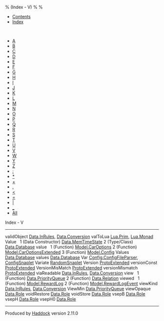 % (Index - V)
% 
% 

-   [Contents](index.html)
-   [Index](doc-index.html)

 

-   [A](doc-index-A.html)
-   [B](doc-index-B.html)
-   [C](doc-index-C.html)
-   [D](doc-index-D.html)
-   [E](doc-index-E.html)
-   [F](doc-index-F.html)
-   [G](doc-index-G.html)
-   [H](doc-index-H.html)
-   [I](doc-index-I.html)
-   [J](doc-index-J.html)
-   [K](doc-index-K.html)
-   [L](doc-index-L.html)
-   [M](doc-index-M.html)
-   [N](doc-index-N.html)
-   [O](doc-index-O.html)
-   [P](doc-index-P.html)
-   [Q](doc-index-Q.html)
-   [R](doc-index-R.html)
-   [S](doc-index-S.html)
-   [T](doc-index-T.html)
-   [U](doc-index-U.html)
-   [V](doc-index-V.html)
-   [W](doc-index-W.html)
-   [Y](doc-index-Y.html)
-   [Z](doc-index-Z.html)
-   [:](doc-index-58.html)
-   [\*](doc-index-42.html)
-   [+](doc-index-43.html)
-   [.](doc-index-46.html)
-   [\<](doc-index-60.html)
-   [=](doc-index-61.html)
-   [|](doc-index-124.html)
-   [\_](doc-index-95.html)
-   [All](doc-index-All.html)

Index - V

  ---------------------- ----------------------------------------------------------------------------------------------------------
  validObject            [Data.InRules](Data-InRules.html#v:validObject), [Data.Conversion](Data-Conversion.html#v:validObject)
  valToLua               [Lua.Prim](Lua-Prim.html#v:valToLua), [Lua.Monad](Lua-Monad.html#v:valToLua)
  Value                   
  1 (Data Constructor)   [Data.MemTimeState](Data-MemTimeState.html#v:Value)
  2 (Type/Class)         [Data.Database](Data-Database.html#t:Value)
  value                   
  1 (Function)           [Model.CarOptions](Model-CarOptions.html#v:value)
  2 (Function)           [Model.CarOptionsExtended](Model-CarOptionsExtended.html#v:value)
  3 (Function)           [Model.Config](Model-Config.html#v:value)
  Values                 [Data.Database](Data-Database.html#t:Values)
  values                 [Data.Database](Data-Database.html#v:values)
  Var                    [Config.ConfigFileParser](Config-ConfigFileParser.html#v:Var), [ConfigSnaplet](ConfigSnaplet.html#v:Var)
  Variate                [RandomSnaplet](RandomSnaplet.html#t:Variate)
  Version                [ProtoExtended](ProtoExtended.html#v:Version)
  versionConst           [ProtoExtended](ProtoExtended.html#v:versionConst)
  VersionMisMatch        [ProtoExtended](ProtoExtended.html#v:VersionMisMatch)
  versionMismatch        [ProtoExtended](ProtoExtended.html#v:versionMismatch)
  viaReadable            [Data.InRules](Data-InRules.html#v:viaReadable), [Data.Conversion](Data-Conversion.html#v:viaReadable)
  view                    
  1 (Function)           [Data.PriorityQueue](Data-PriorityQueue.html#v:view)
  2 (Function)           [Data.Relation](Data-Relation.html#v:view)
  viewed                  
  1 (Function)           [Model.RewardLog](Model-RewardLog.html#v:viewed)
  2 (Function)           [Model.RewardLogEvent](Model-RewardLogEvent.html#v:viewed)
  viewKind               [Data.InRules](Data-InRules.html#v:viewKind), [Data.Conversion](Data-Conversion.html#v:viewKind)
  ViewMin                [Data.PriorityQueue](Data-PriorityQueue.html#t:ViewMin)
  viewOpaque             [Data.Role](Data-Role.html#v:viewOpaque)
  voidRestore            [Data.Role](Data-Role.html#v:voidRestore)
  voidStore              [Data.Role](Data-Role.html#v:voidStore)
  vsepB                  [Data.Role](Data-Role.html#v:vsepB)
  vsepH                  [Data.Role](Data-Role.html#v:vsepH)
  vsepH0                 [Data.Role](Data-Role.html#v:vsepH0)
  ---------------------- ----------------------------------------------------------------------------------------------------------

Produced by [Haddock](http://www.haskell.org/haddock/) version 2.11.0
